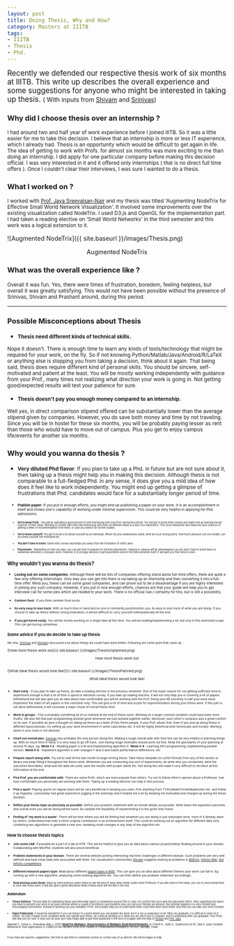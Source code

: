```yaml
---
layout: post
title: Doing Thesis, Why and How?
category: Masters at IIITB
tags:
- IIITB
- Thesis
- Phd.
---
```

<big> Recently we defended our respective thesis work of six months at IIITB. This write up describes the overall experience and some suggestions for anyone who might be interested in taking up thesis. </big> ( With inputs from [Shivam](http://shivam-agarwal.github.io) and [Srinivas](https://www.facebook.com/srinivas.r.vaidya)) 

### Why did I choose thesis over an internship ?

<small>I had around two and half year of work experience before I joined IIITB. So it was a little easier for me to take this decision. I believe that an internship is more or less IT experience, which I already had. Thesis is an opportunity which would be difficult to get again in life. The idea of getting to work with Profs. for almost six months was more exciting to me than doing an internship. I did apply for one particular company before making this decision official. I was very interested in it and it offered only internships ( that is no direct full time offers ). Once I couldn't clear their interviews, I was sure I wanted to do a thesis.</small>

### What I worked on ?

<small>I worked with [Prof. Jaya Sreevalsan-Nair](https://www.iiitb.ac.in/faculty_page.php?name=jayasreevalsannair) and my thesis was titled 'Augmenting NodeTrix for Effective Small World Network Visualization'. It involved some improvements over the existing visualization called NodeTrix. I used D3.js and OpenGL for the implementation part. I had taken a reading elective on 'Small World Networks' in the third semester and this work was a logical extension to it. </small>

![Augmented NodeTrix]({{ site.baseurl }}/images/Thesis.png)
<center>Augmented NodeTrix</center>

### What was the overall experience like ?

<small>Overall it was fun. Yes, there were times of frustration, boredom, feeling helpless, but overall it was greatly satisfying. This would not have been possible without the presence of Srinivas, Shivam and Prashant around, during this period. </small>

__________


### Possible Misconceptions about Thesis

*	<small>**Thesis need different kinds of technical skills.**</small>

<small>Nope it doesn't. There is enough time to learn any kinds of tools/technology that might be required for your work, on the fly. So if not knowing Python/Matlab/Java/Android/R/LaTeX or anything else is stopping you from taking a decision, think about it again. That being said, thesis does require different kind of personal skills. You should be sincere, self-motivated and patient at the least. You will be mostly working independently with guidance from your Prof., many times not realizing what direction your work is going in. Not getting good/expected results will test your patience for sure.</small>

*	<small>**Thesis doesn't pay you enough money compared to an internship.**</small>

<small>Well yes, in direct comparison stipend offered can be substantially lower than the average stipend given by companies. However, you do save both money and time by not traveling. Since you will be in hostel for these six months, you will be probably paying lesser as rent than those who would have to move out of campus. Plus you get to enjoy campus life/events for another six months. </small>


### Why would you wanna do thesis ?
*	<small> **Very diluted Phd flavor**: If you plan to take up a Phd. in future but are not sure about it, then taking up a thesis might help you in making this decision. Although thesis is not comparable to a full-fledged Phd. in any sense, it does give you a mild idea of how does it feel like to work independently. You might end up getting a glimpse of frustrations that Phd. candidates would face for a substantially longer period of time.<small>

*	<small>**Publish paper**: If you put in enough efforts, you might end up publishing a paper on your work. It is an accomplishment in itself and shows one's capability of working under minimal supervision. This could be very helpful in applying for Phd. admissions. <small>

*	<small>**Get to know Profs.**: You will be spending a good amount of time interacting with your Prof. during this period. You will get to know them closely and might end up learning minute nuances of their trade. Working so closely with them and interacting with them on different ideas is a very nice experience. This close interaction also improves your chances of getting a letter of recommendation from them, in case you need it for further studies. </small>

*	<small>**Get to know yourself**: You get to know a lot about yourself as an individual. Where do your weaknesses stand, what are your strong points, how much pressure can you handle, can you keep yourself self motivated etc. </small>

*	<small>**You don't have to travel**: Saves time, money and keeps you away from the frustration of traffic jams.</small>

*	<small>**Placements** : Depending on how you plan, you can get time to prepare for full time placements. Staying in campus will be advantageous as you won't have to travel back on weekends whenever a company visits. However, it is strongly advices to get placements done in the third semester itself. It will give you free mind to work.</small>

### Why wouldn't you wanna do thesis?

*	<small>**Losing out on some companies**: Although there will be lots of companies offering stand alone full-time offers, there are quite a few only offering internships. Only way you can get into them is via taking up an internship and then converting it into a full-time offer. Mind you, these can be some good companies, and can prove out to be a disadvantage if you are highly interested in joining any such company. However, if you put in nice enough efforts, chances are that your guide will help you to get interview call for some jobs which are related to your work. There is no official rule / certainty for this, but is still a possibility.

*	<small>**Canteen food** : If you think canteen food sucks. </small>

*	<small>**Its very easy to lose track**: With so much time in hand and no one to constantly push/monitor you, its easy to lose track of what you are doing. If you choose to take up thesis without strong motivation, it will be difficult to carry yourself enthusiastically till the end. </small>

*	<small>**If you get bored easily**: You will be mostly working on a single idea all this time. You will be reading/implementing a lot, but only in this restricted scope. This can get boring sometimes.</small>

### Some advice if you do decide to take up thesis

<small> We (me, [Srinivas](https://www.facebook.com/srinivas.r.vaidya) and <a href="http://shivam-agarwal.github.io" target="_blank">Shivam</a>) discussed a lot about things we could have done better. Following are some point that came up : </small>
<br>

![How most thesis work out]({{ site.baseurl }}/images/ThesisUnplanned.png)
<center>How most thesis work out</center>

<br>

![What ideal thesis would look like!]({{ site.baseurl }}/images/ThesisPlanned.png)
<center>What ideal thesis would look like!</center>

<br>

*	<small>**Start early** :  If you plan to take up thesis, do take a reading elective in the previous semester. One of the major reason for not getting sufficient time to experiment enough is that a lot of time is spend in literature survey. If you take up reading elective, it will not only help you in covering a lot of papers beforehand but will also give you an idea about how comfortable you will be working with the Prof. Doing your RE sincerely is half your work done. Implement the state-of-art papers in this semester only. This will give a lot of time and scope for experimentation during your thesis work. If this part is not done beforehand, it will consume a major chunk of overall thesis time. </small>

*	<small>**Work in groups** : This is probably something all of us realized at the end of thesis work. Working on a larger common problem could have been more fruitful. We also felt that pair-programming worked great whenever we had worked together earlier. Moreover, each other's company was a great comfort on its own. If possible do give a thought on taking up thesis as a team of two-three people, if your Prof. allows that. Even if you end up doing thesis in different topics/domain, try setting up your work environment in same Lab/Library etc. It will be highly beneficial both technically and morally. Working alone in your room is not advised. </small>

*	<small>**Chart out overall plan**: [Srinivas](https://www.facebook.com/srinivas.r.vaidya) was probably the only person doing this. Making a rough overall plan with time line can be very helpful in planning things up. With so much time in hand, it is very easy to go off track. Just having rough estimates should work out fine. Keep the granularity of your planning at around 15 days. eg. **Week 1-2** : Reading paper U,V,W and Implementing algorithm X. **Week 3-4** : Learning GPU programming, implementing parallel version. **Week 5-6** : Implement algorithm X with changes Y and Z and match performance differences. etc.</small>

*	<small>**Prepare report along with**: Try not to wait till the last month to begin writing thesis. Take thesis template (in LaTeX format) from any of the seniors or library and keep filling it throughout the thesis work. Whenever you are conducting any sort of experiments, do write why you conducted, were the outcomes favorables, what was the data set used, save the results with proper labels etc. Not doing this will make it very difficult to recollect all this information at the end. </small>

*	<small> **Pick Prof. you are comfortable with**: There are some Profs. which are more *popular* than others. Try not to follow other's opinion about a Professor. See how comfortable you personally are working with them. Taking up a reading elective can help in this process. </small>


*	<small>**Pick a sport**: Playing sports on regular basis will be very beneficial in keeping you calm. Pick anything from TT/Football/Cricket/Badminton etc. and follow it up regularly. I personally had great experience jogging in the evenings and it helped me a lot by keeping me motivated and charged up during the thesis duration. </small>

*	<small>**Define your thesis topic as precisely as possible**: Define your problem statement with as minute details as possible. Write down the expected outcomes and overall work you will be doing before hand. Do validate the feasibility of implementing it in the given time frame. </small>

*	<small>**Feeling of 'my work is a waste'**: There will be time where you will be feeling that whatever you are doing is just redundant work, most of it already done by others. Understand that even a minor original contribution is an achievements itself. This could be working out an algorithm for different data sets, combining two algorithms to generate a new one, tweaking small changes in any step of the algorithm etc. </small>

### How to choose thesis topics

*	<small>**Join some LAB**: If possible be a part of a lab at IIITB. This will be helpful to give you an idea about various projects/ideas floating around in your domain. Collaborating with MS/Phd. students will also prove beneficial. </small>

*	<small>**Problem statements in your domain**: There are several website posting interesting real time challenges in different domain. Such problems are very well defined and have clean data sets associated with them. For visualization communities [Shivam](http://shivam-agarwal.github.io) suggests looking at problems in [IEEEVis](http://ieeevis.org/), [InfoVis Wiki](http://www.infovis-wiki.net/index.php?title=Main_Page), [Old InfoVis competitions](http://www.infovis.org/infovis/)</small>

*	<small>**Different research papers type**: Read about different [paper types in IEEE](http://ieeevis.org/year/2012/info/call-participation/paper-submission-guidelines#PaperTypes). This can give you an idea about different themes your work can fall in. Eg. coming up with a new algorithm, analyzing some existing algorithm etc. You can then define you problem statement accordingly.

*	<small>**Read previous years thesis**: Read up some previous years thesis to see the kind of work done earlier under some Professor. If you like some of the ideas, you can try and extend them in your own thesis work. It will also give a good idea about what a thesis work will feel like in the end.  </small>

### Addendum

*	<small>**Thesis Defense**: The last date for submitting thesis and internship report is somewhere around 15th of June. Do confirm this once with the placement office. After submitting the report you have to present your work in an open seminar where a couple of professors and students (you can call your friends) are present. But seminar happens in a very friendly and encouraging environment. Instead of pointing out your mistakes, Profs. will actually help you to understand what could have been done better and how you can take your work forward. </small>

*	<small>**Paper Publication**: It would be wonderful if you can bring it to a point where you can publish the work, but it is not a compulsion at all. After you graduate, it is difficult to work on it further. So even if paper is not complete when you submit your thesis, do continue working on it while you are still to join a company, and try publishing after you graduate. Your Profs. will help you for sure. It took over an year, but I was finally able to get mine published in the form of a paper with the help of [Shivam](http://shivam-agarwal.github.io) and [Prof. Jaya](https://www.iiitb.ac.in/faculty_page.php?name=jayasreevalsannair) </small> <br>

<small>Agarwal S., Tomar A., Sreevalsan-Nair J. (2017) <strong> <a href="https://link.springer.com/chapter/10.1007/978-3-319-50901-3_46" target='_blank'> NodeTrix-Multiplex: Visual Analytics of Multiplex Small World Networks. </a></strong> In: Cherifi H., Gaito S., Quattrociocchi W., Sala A. (eds) Complex Networks & Their Applications V. COMPLEX NETWORKS 2016 2016. Studies in Computational Intelligence, vol 693. Springer, Cham


<br>

If you have any queries, suggestions, feel free to ask them in comments section or contact any of us directly. We will be happy to help.